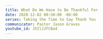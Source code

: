 ```yaml
---
title: What Do We Have to Be Thankful For
date: 2020-12-02 00:50:00 -08:00
series: Taking the Time to Say Thank You
communicator: Pastor Jason Graves
youtube_id: J5IlJJFCBa4
---
```


